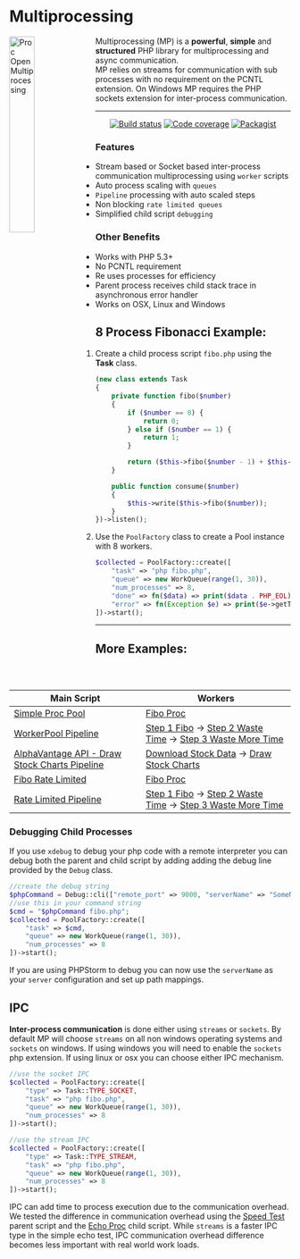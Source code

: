 # Multiprocessing

<img src="./logo.svg" alt="Proc Open Multiprocessing" width="30%" align="left"/>
<p>Multiprocessing (MP) is a <strong>powerful</strong>, <strong>simple</strong> and
  <strong>structured</strong> PHP library for multiprocessing and async communication.<br />
  MP relies on streams for communication with sub processes with no requirement on the PCNTL extension.
  On Windows MP requires the PHP sockets extension for inter-process communication.</p>
 

---


<p align="center">
  <a href="https://travis-ci.org/richwandell/multiprocessing"><img src="https://img.shields.io/travis/richwandell/multiprocessing/master.svg" alt="Build status" /></a>
  <a href="https://coveralls.io/github/richwandell/multiprocessing?branch=master"><img src="https://img.shields.io/coveralls/github/richwandell/multiprocessing/master" alt="Code coverage" /></a>
  <!--<a href="https://scrutinizer-ci.com/g/wandell/multiprocessing/?branch=master"><img src="https://scrutinizer-ci.com/g/wandell/multiprocessing/badges/quality-score.png?b=master" /></a>-->
  <a href="https://packagist.org/packages/wandell/multiprocessing"><img src="https://img.shields.io/packagist/dt/wandell/multiprocessing.svg" alt="Packagist" /></a>
</p>

### Features
* Stream based or Socket based inter-process communication multiprocessing using `worker` scripts
* Auto process scaling with `queues`
* `Pipeline` processing with auto scaled steps
* Non blocking `rate limited queues` 
* Simplified child script `debugging`

### Other Benefits
* Works with PHP 5.3+
* No PCNTL requirement
* Re uses processes for efficiency 
* Parent process receives child stack trace in asynchronous error handler
* Works on OSX, Linux and Windows


## 8 Process Fibonacci Example:

1. Create a child process script `fibo.php` using the **Task** class.
    ```php
    (new class extends Task
    {
        private function fibo($number)
        {
            if ($number == 0) {
                return 0;
            } else if ($number == 1) {
                return 1;
            }
    
            return ($this->fibo($number - 1) + $this->fibo($number - 2));
        }
    
        public function consume($number)
        {
            $this->write($this->fibo($number));
        }
    })->listen();
    ```
2. Use the `PoolFactory` class to create a Pool instance with 8 workers.
    ```php
    $collected = PoolFactory::create([
        "task" => "php fibo.php",
        "queue" => new WorkQueue(range(1, 30)),
        "num_processes" => 8,
        "done" => fn($data) => print($data . PHP_EOL),
        "error" => fn(Exception $e) => print($e->getTraceAsString() . PHP_EOL)
    ])->start();
    ```
---
## More Examples:

| Main Script | Workers |
| ---         | --- | 
[Simple Proc Pool]|[Fibo Proc]
[WorkerPool Pipeline]|[Step 1 Fibo] -> [Step 2 Waste Time] -> [Step 3 Waste More Time]
[AlphaVantage API - Draw Stock Charts Pipeline]|[Download Stock Data] -> [Draw Stock Charts]
[Fibo Rate Limited]|[Fibo Proc]
[Rate Limited Pipeline]|[Step 1 Fibo] -> [Step 2 Waste Time] -> [Step 3 Waste More Time]

### Debugging Child Processes
If you use `xdebug` to debug your php code with a remote interpreter you can debug both the parent and child script by adding adding
the debug line provided by the `Debug` class.

```php 
//create the debug string
$phpCommand = Debug::cli(["remote_port" => 9000, "serverName" => "SomeName"]);
//use this in your command string
$cmd = "$phpCommand fibo.php";
$collected = PoolFactory::create([
    "task" => $cmd,
    "queue" => new WorkQueue(range(1, 30)),
    "num_processes" => 8
])->start();
```  
If you are using PHPStorm to debug you can now use the `serverName` as your `server` configuration and set up path mappings.

## IPC
**Inter-process communication** is done either using `streams` or `sockets`.
By default MP will choose `streams` on all non windows operating systems and `sockets` on windows.
If using windows you will need to enable the `sockets` php extension. If using linux or osx you can choose either IPC mechanism.
```php
//use the socket IPC
$collected = PoolFactory::create([
    "type" => Task::TYPE_SOCKET,
    "task" => "php fibo.php",
    "queue" => new WorkQueue(range(1, 30)),
    "num_processes" => 8
])->start();

//use the stream IPC
$collected = PoolFactory::create([
    "type" => Task::TYPE_STREAM,
    "task" => "php fibo.php",
    "queue" => new WorkQueue(range(1, 30)),
    "num_processes" => 8
])->start();
```
IPC can add time to process execution due to the communication overhead. We tested the difference in communication overhead using 
 the [Speed Test] parent script and the [Echo Proc] child script. While `streams` is a faster IPC type in the simple echo test, 
 IPC communication overhead difference becomes less important with real world work loads.  


[Simple Proc Pool]: <https://github.com/wandell/multiprocessing/blob/master/example/simple_proc_pool_example.php>
[WorkerPool Pipeline]: <https://github.com/wandell/multiprocessing/blob/master/example/multi_worker_pool_stream.php>
[AlphaVantage API - Draw Stock Charts Pipeline]: <https://github.com/wandell/multiprocessing/blob/master/example/alpha_vantage_charts_stream.php>
[Fibo Rate Limited]: <https://github.com/wandell/multiprocessing/blob/master/example/rate_limited_example.php>
[Rate Limited Pipeline]: <https://github.com/wandell/multiprocessing/blob/master/example/rate_limited_pipeline.php>
[Fibo Proc]: <https://github.com/wandell/multiprocessing/blob/master/example/proc_scripts/fibo_proc.php>
[Step 1 Fibo]: <https://github.com/wandell/multiprocessing/blob/master/example/proc_scripts/pipeline_1_step1.php>
[Step 2 Waste Time]: <https://github.com/wandell/multiprocessing/blob/master/example/proc_scripts/pipeline_1_step2.php>
[Step 3 Waste More Time]: <https://github.com/wandell/multiprocessing/blob/master/example/proc_scripts/pipeline_1_step3.php>
[Download Stock Data]: <https://github.com/wandell/multiprocessing/blob/master/example/proc_scripts/pipeline_2_step1.php>
[Draw Stock Charts]: <https://github.com/wandell/multiprocessing/blob/master/example/proc_scripts/pipeline_2_step2.php>
[Speed Test]: <https://github.com/wandell/multiprocessing/blob/master/example/proc_scripts/pipeline_2_step2.php>
[Echo Proc]: <https://github.com/wandell/multiprocessing/blob/master/example/proc_scripts/echo_proc.php>
